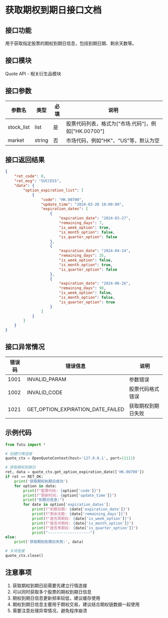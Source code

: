 # 获取期权到期日接口文档

## 接口功能
用于获取指定股票的期权到期日信息，包括到期日期、剩余天数等。

## 接口模块
Quote API - 相关衍生品模块

## 接口参数
| 参数名 | 类型 | 必填 | 说明 |
|--------|------|------|------|
| stock_list | list | 是 | 股票代码列表，格式为["市场.代码"]，例如["HK.00700"] |
| market | string | 否 | 市场代码，例如"HK"、"US"等，默认为空 |

## 接口返回结果
```json
{
    "ret_code": 0,
    "ret_msg": "SUCCESS",
    "data": {
        "option_expiration_list": [
            {
                "code": "HK.00700",
                "update_time": "2024-03-20 10:00:00",
                "expiration_dates": [
                    {
                        "expiration_date": "2024-03-27",
                        "remaining_days": 7,
                        "is_week_option": true,
                        "is_month_option": false,
                        "is_quarter_option": false
                    },
                    {
                        "expiration_date": "2024-04-24",
                        "remaining_days": 35,
                        "is_week_option": false,
                        "is_month_option": true,
                        "is_quarter_option": false
                    },
                    {
                        "expiration_date": "2024-06-26",
                        "remaining_days": 98,
                        "is_week_option": false,
                        "is_month_option": false,
                        "is_quarter_option": true
                    }
                ]
            }
        ]
    }
}
```

## 接口异常情况
| 错误码 | 错误信息 | 说明 |
|--------|----------|------|
| 1001 | INVALID_PARAM | 参数错误 |
| 1002 | INVALID_CODE | 股票代码格式错误 |
| 1021 | GET_OPTION_EXPIRATION_DATE_FAILED | 获取期权到期日失败 |

## 示例代码
```python
from futu import *

# 创建行情连接
quote_ctx = OpenQuoteContext(host='127.0.0.1', port=11111)

# 获取期权到期日
ret, data = quote_ctx.get_option_expiration_date(['HK.00700'])
if ret == RET_OK:
    print('获取期权到期日成功')
    for option in data:
        print(f"股票代码: {option['code']}")
        print(f"更新时间: {option['update_time']}")
        print("到期日信息:")
        for date in option['expiration_dates']:
            print(f"到期日期: {date['expiration_date']}")
            print(f"剩余天数: {date['remaining_days']}")
            print(f"是否周期权: {date['is_week_option']}")
            print(f"是否月期权: {date['is_month_option']}")
            print(f"是否季期权: {date['is_quarter_option']}")
            print("-------------------")
else:
    print('获取期权到期日失败:', data)

# 关闭连接
quote_ctx.close()
```

## 注意事项
1. 获取期权到期日前需要先建立行情连接
2. 可以同时获取多个股票的期权到期日信息
3. 期权到期日信息更新频率较低，建议缓存使用
4. 期权到期日信息主要用于期权交易，建议结合期权链数据一起使用
5. 需要注意处理异常情况，避免程序崩溃 